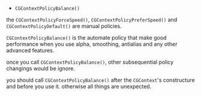 * `CGContextPolicyBalance()`

the `CGContextPolicyForceSpeed()`, `CGContextPolicyPreferSpeed()` and `CGContextPolicyDefault()` are manual policies.

`CGContextPolicyBalance()` is the automate policy that make good performance when you use alpha, smoothing, antialias and any other advanced features.

once you call `CGContextPolicyBalance()`, other subsequential policy changings would be ignore.

you should  call `CGContextPolicyBalance()` after the `CGContext`'s constructure and before you use it. otherwise all things are unexpected.

